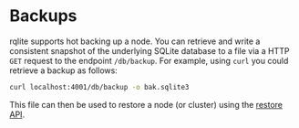 # Backups

rqlite supports hot backing up a node. You can retrieve and write a consistent snapshot of the underlying SQLite database to a file via a HTTP `GET` request to the endpoint `/db/backup`. For example, using `curl` you could retrieve a backup as follows:

```bash
curl localhost:4001/db/backup -o bak.sqlite3
```

This file can then be used to restore a node (or cluster) using the [restore API](https://github.com/rqlite/rqlite/blob/master/DOC/RESTORE_FROM_SQLITE.md).
